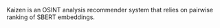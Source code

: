 Kaizen is an OSINT analysis recommender system that relies on pairwise ranking of SBERT embeddings.
